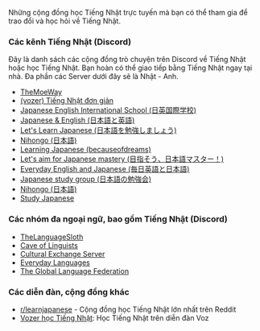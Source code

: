 Những cộng đồng học Tiếng Nhật trực tuyến mà bạn có thể tham gia để trao đổi và học hỏi về Tiếng Nhật.

### Các kênh Tiếng Nhật (Discord)

Đây là danh sách các cộng đồng trò chuyện trên Discord về Tiếng Nhật hoặc học Tiếng Nhật. Bạn hoàn có thể giao tiếp bằng Tiếng Nhật ngay tại nhà. Đa phần các Server dưới đây sẽ là Nhật - Anh.

- [TheMoeWay](https://discord.com/invite/nhqjydaR8j)
- [(vozer) Tiếng Nhật đơn giản](https://discord.com/invite/5qc4BhAzau)
- [Japanese English International School (日英国際学校)](https://discord.gg/Q5KaNfT)
- [Japanese & English (日本語と英語)](https://discord.gg/STHgA9z)
- [Let's Learn Japanese (日本語を勉強しましょう)](https://discord.gg/XyJwPEG)
- [Nihongo (日本語)](https://discord.gg/jBv42Ax)
- [Learning Japanese (becauseofdreams)](https://discord.gg/NDhqJJJ)
- [Let's aim for Japanese mastery (目指そう、日本語マスター！)](https://discord.gg/aGvhaPf)
- [Everyday English and Japanese (毎日英語と日本語)](https://discord.gg/MGePVZB)
- [Japanese study group (日本語の勉強会)](https://discord.gg/ApTPFqa)
- [Nihongo (日本語)](https://discord.gg/MHM9cMC)
- [Study Japanese](https://discord.gg/vCpSFJ8)

### Các nhóm đa ngoại ngữ, bao gồm Tiếng Nhật (Discord)

- [TheLanguageSloth](https://discord.com/invite/languages)
- [Cave of Linguists](https://discord.gg/J2Mg8hZ)
- [Cultural Exchange Server](https://discord.gg/x9B5gNF)
- [Everyday Languages](https://discord.gg/R7MT8J9UEG)
- [The Global Language Federation](https://discord.gg/A9yUrtm)

### Các diễn đàn, cộng đồng khác

- [r/learnjapanese](https://www.reddit.com/r/LearnJapanese/) - Cộng đồng học Tiếng Nhật lớn nhất trên Reddit
- [Vozer học Tiếng Nhật](https://voz.vn/t/tong-hop-tat-tan-tat-ve-tieng-nhat-tai-lieu-phuong-phap-hoc-lo-trinh-noi-hoc.18585/): Học Tiếng Nhật trên diễn đàn Voz
